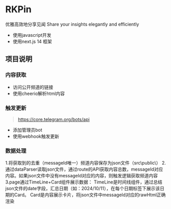 # RKPin

优雅高效地分享见闻 Share your insights elegantly and efficiently

- 使用javascript开发
- 使用next.js 14 框架

## 项目说明

### 内容获取
- 访问公开频道的链接
- 使用cheerio解析html内容

### 触发更新
> https://core.telegram.org/bots/api
- 添加管理员bot
- 使用webhook触发更新

### 数据处理
1.将获取到的去重（messageId唯一）频道内容保存为json文件（src\public\）
2. 通过dataParser读取json文件，通过route的API获取内容总数，messageId对应内容。如果json文件中没有messageId对应的内容，则触发逻辑获取频道内容
3.page通过TimeLine+Card组件展示数据：
TimeLine是时间线组件，通过总结json文件的date字段，汇总日期（如：2024/10/11），在每个日期标签下展示该日期的Card。
Card是内容展示卡片，将json文件中messageId对应的rawHtml正确渲染